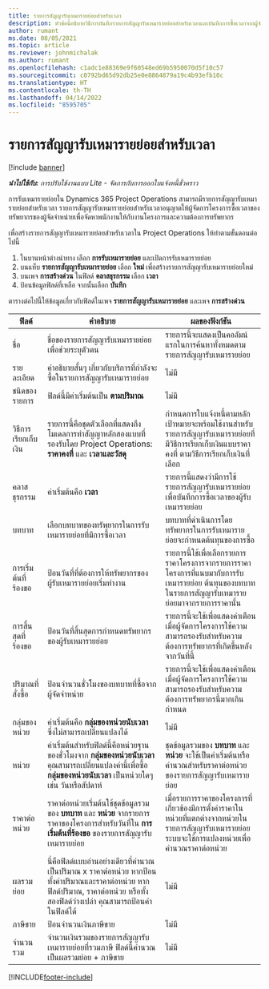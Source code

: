 ```yaml
---
title: รายการสัญญารับเหมารายย่อยสำหรับเวลา
description: หัวข้อนี้อธิบายวิธีการบันทึกรายการสัญญารับเหมารายย่อยสำหรับเวลาและบันทึกการซื้อเวลาจากผู้จัดจำหน่าย
author: rumant
ms.date: 08/05/2021
ms.topic: article
ms.reviewer: johnmichalak
ms.author: rumant
ms.openlocfilehash: c1adc1e88369e9f60548ed69b5950070d5f10c57
ms.sourcegitcommit: c0792bd65d92db25e0e8864879a19c4b93efb10c
ms.translationtype: HT
ms.contentlocale: th-TH
ms.lasthandoff: 04/14/2022
ms.locfileid: "8595705"
---
```

# <a name="subcontract-lines-for-time"></a>รายการสัญญารับเหมารายย่อยสำหรับเวลา

[!include [banner](../../includes/dataverse-preview.md)]

_**นำไปใช้กับ:** การปรับใช้งานแบบ Lite - จัดการกับการออกใบแจ้งหนี้ชั่วคราว_

การรับเหมารายย่อยใน Dynamics 365 Project Operations สามารถมีรายการสัญญารับเหมารายย่อยสำหรับเวลา รายการสัญญารับเหมารายย่อยสำหรับเวลาอนุญาตให้ผู้จัดการโครงการซื้อเวลาของทรัพยากรของผู้จัดจำหน่ายเพื่อจัดหาพนักงานให้กับงานโครงการและความต้องการทรัพยากร

เพื่อสร้างรายการสัญญารับเหมารายย่อยสำหรับเวลาใน Project Operations ให้ทำตามขั้นตอนต่อไปนี้

1. ในบานหน้าต่างนำทาง เลือก **การรับเหมารายย่อย** และเปิดการรับเหมารายย่อย
2. บนแท็บ **รายการสัญญารับเหมารายย่อย** เลือก **ใหม่** เพื่อสร้างรายการสัญญารับเหมารายย่อยใหม่
3. บนเพจ **การสร้างด่วน** ในฟิลด์ **คลาสธุรกรรม** เลือก **เวลา**
4. ป้อนข้อมูลฟิลด์ที่เหลือ จากนั้นเลือก **บันทึก**

  ตารางต่อไปนี้ให้ข้อมูลเกี่ยวกับฟิลด์ในเพจ **รายการสัญญารับเหมารายย่อย** และเพจ **การสร้างด่วน**

| **ฟิลด์** | **คำอธิบาย** | **ผลของฟังก์ชัน** |
| --- | --- | --- |
| ชื่อ | ชื่อของรายการสัญญารับเหมารายย่อยเพื่อช่วยระบุตัวตน | รายการนี้จะแสดงเป็นคอลัมน์แรกในการค้นหาทั้งหมดตามรายการสัญญารับเหมารายย่อย |
| รายละเอียด | คำอธิบายสั้นๆ เกี่ยวกับบริการที่กำลังจะซื้อในรายการสัญญารับเหมารายย่อย |ไม่มี |
| ชนิดของรายการ |   ฟิลด์นี้มีค่าเริ่มต้นเป็น **ตามปริมาณ**| ไม่มี |
| วิธีการเรียกเก็บเงิน | รายการนี้คือชุดตัวเลือกที่แสดงถึงโมเดลการทำสัญญาหลักสองแบบที่รองรับโดย Project Operations: **ราคาคงที่** และ **เวลาและวัสดุ** | กำหนดการใบแจ้งหนี้ตามหลักเป้าหมายจะพร้อมใช้งานสำหรับรายการสัญญารับเหมารายย่อยที่มีวิธีการเรียกเก็บเงินแบบราคาคงที่ ตามวิธีการเรียกเก็บเงินที่เลือก |
| คลาสธุรกรรม | ค่าเริ่มต้นคือ **เวลา** | รายการนี้แสดงว่ามีการใช้รายการสัญญารับเหมารายย่อยเพื่อบันทึกการซื้อเวลาของผู้รับเหมารายย่อย |
| บทบาท | เลือกบทบาทของทรัพยากรในการรับเหมารายย่อยที่มีการซื้อเวลา | บทบาทที่ดำเนินการโดยทรัพยากรในการรับเหมารายย่อยจะกำหนดต้นทุนของการซื้อ |
| การเริ่มต้นที่ร้องขอ | ป้อนวันที่ที่ต้องการให้ทรัพยากรของผู้รับเหมารายย่อยเริ่มทำงาน | รายการนี้ใช้เพื่อเลือกรายการราคาโครงการจากรายการราคาโครงการที่แนบมากับการรับเหมารายย่อย ต้นทุนของบทบาทในรายการสัญญารับเหมารายย่อยมาจากรายการราคานั้น |
| การสิ้นสุดที่ร้องขอ | ป้อนวันที่สิ้นสุดการกำหนดทรัพยากรของผู้รับเหมารายย่อย | รายการนี้จะใช้เพื่อแสดงคำเตือนเมื่อผู้จัดการโครงการใช้ความสามารถรองรับสำหรับความต้องการทรัพยากรที่เกิดขึ้นหลังจากวันที่นี้ |
| ปริมาณที่สั่งซื้อ | ป้อนจำนวนชั่วโมงของบทบาทที่ซื้อจากผู้จัดจำหน่าย | รายการนี้จะใช้เพื่อแสดงคำเตือนเมื่อผู้จัดการโครงการใช้ความสามารถรองรับสำหรับความต้องการทรัพยากรนี้มากเกินกำหนด |
| กลุ่มของหน่วย | ค่าเริ่มต้นคือ **กลุ่มของหน่วยนับเวลา** ซึ่งไม่สามารถเปลี่ยนแปลงได้ | ไม่มี|
| หน่วย | ค่าเริ่มต้นสำหรับฟิลด์นี้คือหน่วยฐานของชั่วโมงจาก **กลุ่มของหน่วยนับเวลา** คุณสามารถเปลี่ยนแปลงค่านี้เพื่อซื้อ **กลุ่มของหน่วยนับเวลา** เป็นหน่วยใดๆ เช่น วันหรือสัปดาห์ | ชุดข้อมูลรวมของ **บทบาท** และ **หน่วย** จะใช้เป็นค่าเริ่มต้นหรือคำนวณสำหรับราคาต่อหน่วยของรายการสัญญารับเหมารายย่อย |
| ราคาต่อหน่วย | ราคาต่อหน่วยเริ่มต้นใช้ชุดข้อมูลรวมของ **บทบาท** และ **หน่วย** จากรายการราคาของโครงการสำหรับวันที่ใน **การเริ่มต้นที่ร้องขอ** ของรายการสัญญารับเหมารายย่อย | เมื่อรายการราคาของโครงการที่เกี่ยวข้องมีการตั้งค่าราคาในหน่วยที่แตกต่างจากหน่วยในรายการสัญญารับเหมารายย่อย ระบบจะใช้การแปลงหน่วยเพื่อคำนวณราคาต่อหน่วย |
| ผลรวมย่อย |    นี่คือฟิลด์แบบอ่านอย่างเดียวที่คำนวณเป็นปริมาณ x ราคาต่อหน่วย หากป้อนทั้งค่าปริมาณและราคาต่อหน่วย หากฟิลด์ปริมาณ, ราคาต่อหน่วย หรือทั้งสองฟิลด์ว่างเปล่า คุณสามารถป้อนค่าในฟิลด์ได้ | ไม่มี|
| ภาษีขาย |   ป้อนจำนวนเงินภาษีขาย |ไม่มี |
| จำนวนรวม | จำนวนเงินรวมของรายการสัญญารับเหมารายย่อยที่รวมภาษี ฟิลด์นี้คำนวณเป็นผลรวมย่อย + ภาษีขาย|ไม่มี |

[!INCLUDE[footer-include](../../includes/footer-banner.md)]
